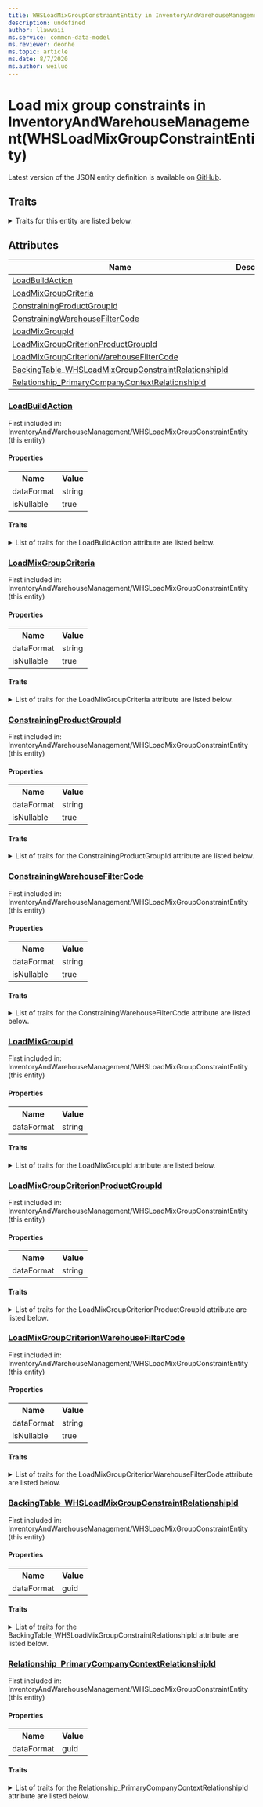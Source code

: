 ```yaml
---
title: WHSLoadMixGroupConstraintEntity in InventoryAndWarehouseManagement - Common Data Model | Microsoft Docs
description: undefined
author: llawwaii
ms.service: common-data-model
ms.reviewer: deonhe
ms.topic: article
ms.date: 8/7/2020
ms.author: weiluo
---
```


# Load mix group constraints in InventoryAndWarehouseManagement(WHSLoadMixGroupConstraintEntity)

  
 Latest version of the JSON entity definition is available on <a href="https://github.com/Microsoft/CDM/tree/master/schemaDocuments/core/operationsCommon/Entities/SupplyChain/InventoryAndWarehouseManagement/WHSLoadMixGroupConstraintEntity.cdm.json" target="_blank">GitHub</a>.  

## Traits

<details>
<summary>Traits for this entity are listed below.  
</summary>

**is.CDM.entityVersion**  
  <table><tr><th>Parameter</th><th>Value</th><th>Data type</th><th>Explanation</th></tr><tr><td>versionNumber</td><td>"1.1"</td><td>string</td><td>semantic version number of the entity</td></tr></table>

**is.application.releaseVersion**  
  <table><tr><th>Parameter</th><th>Value</th><th>Data type</th><th>Explanation</th></tr><tr><td>releaseVersion</td><td>"10.0.13.0"</td><td>string</td><td>semantic version number of the application introducing this entity</td></tr></table>

**is.localized.displayedAs**  
  Holds the list of language specific display text for an object.  <table><tr><th>Parameter</th><th>Value</th><th>Data type</th><th>Explanation</th></tr><tr><td>localizedDisplayText</td><td><table><tr><th>languageTag</th><th>displayText</th></tr><tr><td>en</td><td>Load mix group constraints</td></tr></table></td><td>entity</td><td>a reference to the constant entity holding the list of localized text</td></tr></table>

</details>

## Attributes

|Name|Description|First Included in Instance|
|---|---|---|
|[LoadBuildAction](#LoadBuildAction)||<a href="WHSLoadMixGroupConstraintEntity.md" target="_blank">InventoryAndWarehouseManagement/WHSLoadMixGroupConstraintEntity</a>|
|[LoadMixGroupCriteria](#LoadMixGroupCriteria)||<a href="WHSLoadMixGroupConstraintEntity.md" target="_blank">InventoryAndWarehouseManagement/WHSLoadMixGroupConstraintEntity</a>|
|[ConstrainingProductGroupId](#ConstrainingProductGroupId)||<a href="WHSLoadMixGroupConstraintEntity.md" target="_blank">InventoryAndWarehouseManagement/WHSLoadMixGroupConstraintEntity</a>|
|[ConstrainingWarehouseFilterCode](#ConstrainingWarehouseFilterCode)||<a href="WHSLoadMixGroupConstraintEntity.md" target="_blank">InventoryAndWarehouseManagement/WHSLoadMixGroupConstraintEntity</a>|
|[LoadMixGroupId](#LoadMixGroupId)||<a href="WHSLoadMixGroupConstraintEntity.md" target="_blank">InventoryAndWarehouseManagement/WHSLoadMixGroupConstraintEntity</a>|
|[LoadMixGroupCriterionProductGroupId](#LoadMixGroupCriterionProductGroupId)||<a href="WHSLoadMixGroupConstraintEntity.md" target="_blank">InventoryAndWarehouseManagement/WHSLoadMixGroupConstraintEntity</a>|
|[LoadMixGroupCriterionWarehouseFilterCode](#LoadMixGroupCriterionWarehouseFilterCode)||<a href="WHSLoadMixGroupConstraintEntity.md" target="_blank">InventoryAndWarehouseManagement/WHSLoadMixGroupConstraintEntity</a>|
|[BackingTable_WHSLoadMixGroupConstraintRelationshipId](#BackingTable_WHSLoadMixGroupConstraintRelationshipId)||<a href="WHSLoadMixGroupConstraintEntity.md" target="_blank">InventoryAndWarehouseManagement/WHSLoadMixGroupConstraintEntity</a>|
|[Relationship_PrimaryCompanyContextRelationshipId](#Relationship_PrimaryCompanyContextRelationshipId)||<a href="WHSLoadMixGroupConstraintEntity.md" target="_blank">InventoryAndWarehouseManagement/WHSLoadMixGroupConstraintEntity</a>|

### <a href=#LoadBuildAction name="LoadBuildAction">LoadBuildAction</a>

First included in: InventoryAndWarehouseManagement/WHSLoadMixGroupConstraintEntity (this entity)  

#### Properties

<table><tr><th>Name</th><th>Value</th></tr><tr><td>dataFormat</td><td>string</td></tr><tr><td>isNullable</td><td>true</td></tr></table>

#### Traits

<details>
<summary>List of traits for the LoadBuildAction attribute are listed below.</summary>

**is.dataFormat.character**  
**is.dataFormat.big**  
**is.dataFormat.array**  
**is.nullable**  
The attribute value may be set to NULL.  

**is.dataFormat.character**  
**is.dataFormat.array**  
</details>

### <a href=#LoadMixGroupCriteria name="LoadMixGroupCriteria">LoadMixGroupCriteria</a>

First included in: InventoryAndWarehouseManagement/WHSLoadMixGroupConstraintEntity (this entity)  

#### Properties

<table><tr><th>Name</th><th>Value</th></tr><tr><td>dataFormat</td><td>string</td></tr><tr><td>isNullable</td><td>true</td></tr></table>

#### Traits

<details>
<summary>List of traits for the LoadMixGroupCriteria attribute are listed below.</summary>

**is.dataFormat.character**  
**is.dataFormat.big**  
**is.dataFormat.array**  
**is.nullable**  
The attribute value may be set to NULL.  

**is.dataFormat.character**  
**is.dataFormat.array**  
</details>

### <a href=#ConstrainingProductGroupId name="ConstrainingProductGroupId">ConstrainingProductGroupId</a>

First included in: InventoryAndWarehouseManagement/WHSLoadMixGroupConstraintEntity (this entity)  

#### Properties

<table><tr><th>Name</th><th>Value</th></tr><tr><td>dataFormat</td><td>string</td></tr><tr><td>isNullable</td><td>true</td></tr></table>

#### Traits

<details>
<summary>List of traits for the ConstrainingProductGroupId attribute are listed below.</summary>

**is.dataFormat.character**  
**is.dataFormat.big**  
**is.dataFormat.array**  
**is.nullable**  
The attribute value may be set to NULL.  

**is.dataFormat.character**  
**is.dataFormat.array**  
</details>

### <a href=#ConstrainingWarehouseFilterCode name="ConstrainingWarehouseFilterCode">ConstrainingWarehouseFilterCode</a>

First included in: InventoryAndWarehouseManagement/WHSLoadMixGroupConstraintEntity (this entity)  

#### Properties

<table><tr><th>Name</th><th>Value</th></tr><tr><td>dataFormat</td><td>string</td></tr><tr><td>isNullable</td><td>true</td></tr></table>

#### Traits

<details>
<summary>List of traits for the ConstrainingWarehouseFilterCode attribute are listed below.</summary>

**is.dataFormat.character**  
**is.dataFormat.big**  
**is.dataFormat.array**  
**is.nullable**  
The attribute value may be set to NULL.  

**is.dataFormat.character**  
**is.dataFormat.array**  
</details>

### <a href=#LoadMixGroupId name="LoadMixGroupId">LoadMixGroupId</a>

First included in: InventoryAndWarehouseManagement/WHSLoadMixGroupConstraintEntity (this entity)  

#### Properties

<table><tr><th>Name</th><th>Value</th></tr><tr><td>dataFormat</td><td>string</td></tr></table>

#### Traits

<details>
<summary>List of traits for the LoadMixGroupId attribute are listed below.</summary>

**is.dataFormat.character**  
**is.dataFormat.big**  
**is.dataFormat.array**  
**is.dataFormat.character**  
**is.dataFormat.array**  
</details>

### <a href=#LoadMixGroupCriterionProductGroupId name="LoadMixGroupCriterionProductGroupId">LoadMixGroupCriterionProductGroupId</a>

First included in: InventoryAndWarehouseManagement/WHSLoadMixGroupConstraintEntity (this entity)  

#### Properties

<table><tr><th>Name</th><th>Value</th></tr><tr><td>dataFormat</td><td>string</td></tr></table>

#### Traits

<details>
<summary>List of traits for the LoadMixGroupCriterionProductGroupId attribute are listed below.</summary>

**is.dataFormat.character**  
**is.dataFormat.big**  
**is.dataFormat.array**  
**is.dataFormat.character**  
**is.dataFormat.array**  
</details>

### <a href=#LoadMixGroupCriterionWarehouseFilterCode name="LoadMixGroupCriterionWarehouseFilterCode">LoadMixGroupCriterionWarehouseFilterCode</a>

First included in: InventoryAndWarehouseManagement/WHSLoadMixGroupConstraintEntity (this entity)  

#### Properties

<table><tr><th>Name</th><th>Value</th></tr><tr><td>dataFormat</td><td>string</td></tr><tr><td>isNullable</td><td>true</td></tr></table>

#### Traits

<details>
<summary>List of traits for the LoadMixGroupCriterionWarehouseFilterCode attribute are listed below.</summary>

**is.dataFormat.character**  
**is.dataFormat.big**  
**is.dataFormat.array**  
**is.nullable**  
The attribute value may be set to NULL.  

**is.dataFormat.character**  
**is.dataFormat.array**  
</details>

### <a href=#BackingTable_WHSLoadMixGroupConstraintRelationshipId name="BackingTable_WHSLoadMixGroupConstraintRelationshipId">BackingTable_WHSLoadMixGroupConstraintRelationshipId</a>

First included in: InventoryAndWarehouseManagement/WHSLoadMixGroupConstraintEntity (this entity)  

#### Properties

<table><tr><th>Name</th><th>Value</th></tr><tr><td>dataFormat</td><td>guid</td></tr></table>

#### Traits

<details>
<summary>List of traits for the BackingTable_WHSLoadMixGroupConstraintRelationshipId attribute are listed below.</summary>

**is.dataFormat.character**  
**is.dataFormat.big**  
**is.dataFormat.array**  
**is.dataFormat.guid**  
**means.identity.entityId**  
**is.linkedEntity.identifier**  
Marks the attribute(s) that hold foreign key references to a linked (used as an attribute) entity. This attribute is added to the resolved entity to enumerate the referenced entities.  <table><tr><th>Parameter</th><th>Value</th><th>Data type</th><th>Explanation</th></tr><tr><td>entityReferences</td><td><table><tr><th>entityReference</th><th>attributeReference</th></tr><tr><td><a href="../../../Tables/SupplyChain/Inventory/Main/WHSLoadMixGroupConstraint.md" target="_blank">/core/operationsCommon/Tables/SupplyChain/Inventory/Main/WHSLoadMixGroupConstraint.cdm.json/WHSLoadMixGroupConstraint</a></td><td><a href="../../../Tables/SupplyChain/Inventory/Main/WHSLoadMixGroupConstraint.md#RecId" target="_blank">RecId</a></td></tr></table></td><td>entity</td><td>a reference to the constant entity holding the list of entity references</td></tr></table>

**is.dataFormat.guid**  
**is.dataFormat.character**  
**is.dataFormat.array**  
</details>

### <a href=#Relationship_PrimaryCompanyContextRelationshipId name="Relationship_PrimaryCompanyContextRelationshipId">Relationship_PrimaryCompanyContextRelationshipId</a>

First included in: InventoryAndWarehouseManagement/WHSLoadMixGroupConstraintEntity (this entity)  

#### Properties

<table><tr><th>Name</th><th>Value</th></tr><tr><td>dataFormat</td><td>guid</td></tr></table>

#### Traits

<details>
<summary>List of traits for the Relationship_PrimaryCompanyContextRelationshipId attribute are listed below.</summary>

**is.dataFormat.character**  
**is.dataFormat.big**  
**is.dataFormat.array**  
**is.dataFormat.guid**  
**means.identity.entityId**  
**is.linkedEntity.identifier**  
Marks the attribute(s) that hold foreign key references to a linked (used as an attribute) entity. This attribute is added to the resolved entity to enumerate the referenced entities.  <table><tr><th>Parameter</th><th>Value</th><th>Data type</th><th>Explanation</th></tr><tr><td>entityReferences</td><td><table><tr><th>entityReference</th><th>attributeReference</th></tr><tr><td><a href="../../../Tables/Finance/Ledger/Main/CompanyInfo.md" target="_blank">/core/operationsCommon/Tables/Finance/Ledger/Main/CompanyInfo.cdm.json/CompanyInfo</a></td><td><a href="../../../Tables/Finance/Ledger/Main/CompanyInfo.md#RecId" target="_blank">RecId</a></td></tr></table></td><td>entity</td><td>a reference to the constant entity holding the list of entity references</td></tr></table>

**is.dataFormat.guid**  
**is.dataFormat.character**  
**is.dataFormat.array**  
</details>
